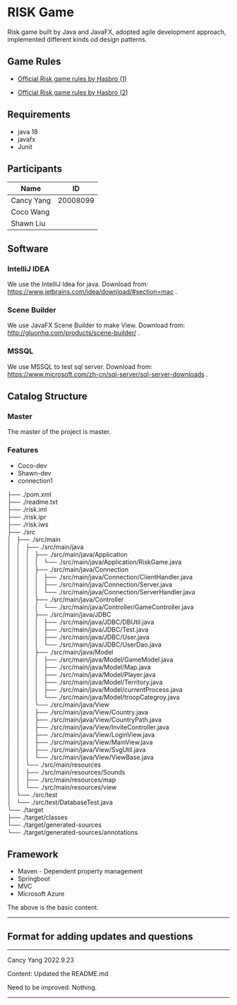 # RISK Game #

Risk game built by Java and JavaFX, adopted agile development approach, implemented different kinds od design patterns.

## Game Rules ##

* [Official Risk game rules by Hasbro (1)](https://www.hasbro.com/common/instruct/risk.pdf)

* [Official Risk game rules by Hasbro (2)](http://media.wizards.com/2015/downloads/ah/Risk_rules.pdf)

## Requirements ##

* java 18
* javafx
* Junit

## Participants ##

| Name       | ID       |
| ---------- | -------- |
| Cancy Yang | 20008099 |
| Coco Wang  |          |
| Shawn Liu  |          |

## Software ##

### IntelliJ IDEA ###

We use the IntelliJ Idea for java. Download from: https://www.jetbrains.com/idea/download/#section=mac .

### Scene Builder ###

We use JavaFX Scene Builder to make View. Download from: http://gluonhq.com/products/scene-builder/ .

### MSSQL ###

We use MSSQL to test sql server. Download from: https://www.microsoft.com/zh-cn/sql-server/sql-server-downloads .

## Catalog Structure ##

### Master ###

The master of the project is master.

### Features ###

* Coco-dev
* Shawn-dev
* connection1

├── ./pom.xml  
├── ./readme.txt  
├── ./risk.iml  
├── ./risk.ipr  
├── ./risk.iws  
├── ./src  
│   ├── ./src/main  
│   │   ├── ./src/main/java  
│   │   │   ├── ./src/main/java/Application  
│   │   │   │   └── ./src/main/java/Application/RiskGame.java  
│   │   │   ├── ./src/main/java/Connection  
│   │   │   │   ├── ./src/main/java/Connection/ClientHandler.java  
│   │   │   │   ├── ./src/main/java/Connection/Server.java  
│   │   │   │   └── ./src/main/java/Connection/ServerHandler.java  
│   │   │   ├── ./src/main/java/Controller  
│   │   │   │   └── ./src/main/java/Controller/GameController.java  
│   │   │   ├── ./src/main/java/JDBC  
│   │   │   │   ├── ./src/main/java/JDBC/DBUtil.java  
│   │   │   │   ├── ./src/main/java/JDBC/Test.java  
│   │   │   │   ├── ./src/main/java/JDBC/User.java  
│   │   │   │   └── ./src/main/java/JDBC/UserDao.java  
│   │   │   ├── ./src/main/java/Model  
│   │   │   │   ├── ./src/main/java/Model/GameModel.java  
│   │   │   │   ├── ./src/main/java/Model/Map.java  
│   │   │   │   ├── ./src/main/java/Model/Player.java  
│   │   │   │   ├── ./src/main/java/Model/Territory.java  
│   │   │   │   ├── ./src/main/java/Model/currentProcess.java  
│   │   │   │   └── ./src/main/java/Model/troopCategroy.java  
│   │   │   └── ./src/main/java/View  
│   │   │       ├── ./src/main/java/View/Country.java  
│   │   │       ├── ./src/main/java/View/CountryPath.java  
│   │   │       ├── ./src/main/java/View/InviteController.java  
│   │   │       ├── ./src/main/java/View/LoginView.java  
│   │   │       ├── ./src/main/java/View/MainView.java  
│   │   │       ├── ./src/main/java/View/SvgUtil.java  
│   │   │       └── ./src/main/java/View/ViewBase.java  
│   │   └── ./src/main/resources  
│   │       ├── ./src/main/resources/Sounds  
│   │       ├── ./src/main/resources/map   
│   │       └── ./src/main/resources/view   
│   └── ./src/test  
│       └── ./src/test/DatabaseTest.java  
└── ./target  
├── ./target/classes  
└── ./target/generated-sources  
└── ./target/generated-sources/annotations

## Framework ##

* Maven - Dependent property management
* Springboot
* MVC
* Microsoft Azure

The above is the basic content.

****

## Format for adding updates and questions ##
****

Cancy Yang 2022.9.23  

Content: Updated the README.md  

Need to be improved: Nothing.  

****
